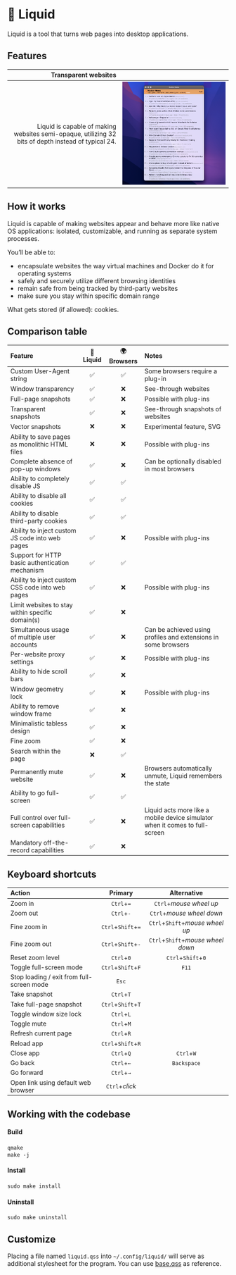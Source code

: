 # :ocean: Liquid

Liquid is a tool that turns web pages into desktop applications.


## Features

| Transparent websites |    |
|---------------------:|:--:|
| Liquid is capable of making websites semi-opaque, utilizing 32 bits of depth instead of typical 24. | [![Transparency snapshot](assets/images/transparency-square.png)](assets/images/transparency.png) |


## How it works

Liquid is capable of making websites appear and behave more like native OS applications: isolated, customizable, and running as separate system processes.

You’ll be able to:
 - encapsulate websites the way virtual machines and Docker do it for operating systems
 - safely and securely utilize different browsing identities
 - remain safe from being tracked by third-party websites
 - make sure you stay within specific domain range

What gets stored (if allowed): cookies.


## Comparison table

| Feature                                          | :ocean: Liquid | :earth_africa: Browsers | Notes                             |
|:-------------------------------------------------|:--------------:|:-------------------------------------:|:----------------------------------|
| Custom User-Agent string                         |       ✅       |            ✅           | Some browsers require a plug-in   |
| Window transparency                              |       ✅       |            ❌           | See-through websites              |
| Full-page snapshots                              |       ✅       |            ❌           | Possible with plug-ins            |
| Transparent snapshots                            |       ✅       |            ❌           | See-through snapshots of websites |
| Vector snapshots                                 |       ❌       |            ❌           | Experimental feature, SVG         |
| Ability to save pages as monolithic HTML files   |       ❌       |            ❌           | Possible with plug-ins            |
| Complete absence of pop-up windows               |       ✅       |            ❌           | Can be optionally disabled in most browsers |
| Ability to completely disable JS                 |       ✅       |            ✅           |                                   |
| Ability to disable all cookies                   |       ✅       |            ✅           |                                   |
| Ability to disable third-party cookies           |       ✅       |            ✅           |                                   |
| Ability to inject custom JS code into web pages  |       ✅       |            ❌           | Possible with plug-ins            |
| Support for HTTP basic authentication mechanism  |       ✅       |            ✅           |                                   |
| Ability to inject custom CSS code into web pages |       ✅       |            ❌           | Possible with plug-ins            |
| Limit websites to stay within specific domain(s) |       ✅       |            ❌           |                              |
| Simultaneous usage of multiple user accounts     |       ✅       |            ❌           | Can be achieved using profiles and extensions in some browsers   |
| Per-website proxy settings                       |       ✅       |            ❌           | Possible with plug-ins            |
| Ability to hide scroll bars                      |       ✅       |            ❌           |                                   |
| Window geometry lock                             |       ✅       |            ❌           | Possible with plug-ins            |
| Ability to remove window frame                   |       ✅       |            ❌           |                                   |
| Minimalistic tabless design                      |       ✅       |            ❌           |                                   |
| Fine zoom                                        |       ✅       |            ❌           |                                   |
| Search within the page                           |       ❌       |            ✅           |                                   |
| Permanently mute website                         |       ✅       |            ❌           | Browsers automatically unmute, Liquid remembers the state |
| Ability to go full-screen                        |       ✅       |            ✅           |                                   |
| Full control over full-screen capabilities       |       ✅       |            ❌           | Liquid acts more like a mobile device simulator when it comes to full-screen |
| Mandatory off-the-record capabilities            |       ✅       |            ❌           |                                   |


## Keyboard shortcuts

| Action                                    | Primary            | Alternative                       |
|:------------------------------------------|:------------------:|:---------------------------------:|
| Zoom in                                   | `Ctrl`+`=`         | `Ctrl`+_mouse wheel up_           |
| Zoom out                                  | `Ctrl`+`-`         | `Ctrl`+_mouse wheel down_         |
| Fine zoom in                              | `Ctrl`+`Shift`+`=` | `Ctrl`+`Shift`+_mouse wheel up_   |
| Fine zoom out                             | `Ctrl`+`Shift`+`-` | `Ctrl`+`Shift`+_mouse wheel down_ |
| Reset zoom level                          | `Ctrl`+`0`         | `Ctrl`+`Shift`+`0`                |
| Toggle full-screen mode                   | `Ctrl`+`Shift`+`F` | `F11`                             |
| Stop loading / exit from full-screen mode | `Esc`              |                                   |
| Take snapshot                             | `Ctrl`+`T`         |                                   |
| Take full-page snapshot                   | `Ctrl`+`Shift`+`T` |                                   |
| Toggle window size lock                   | `Ctrl`+`L`         |                                   |
| Toggle mute                               | `Ctrl`+`M`         |                                   |
| Refresh current page                      | `Ctrl`+`R`         |                                   |
| Reload app                                | `Ctrl`+`Shift`+`R` |                                   |
| Close app                                 | `Ctrl`+`Q`         | `Ctrl`+`W`                        |
| Go back                                   | `Ctrl`+`←`         | `Backspace`                       |
| Go forward                                | `Ctrl`+`→`         |                                   |
| Open link using default web browser       | `Ctrl`+_click_     |                                   |


## Working with the codebase

#### Build

```console
qmake
make -j
```

#### Install

```console
sudo make install
```

#### Uninstall

```console
sudo make uninstall
```


## Customize

Placing a file named `liquid.qss` into `~/.config/liquid/` will serve as additional stylesheet for the program.
You can use [base.qss](res/styles/base.qss) as reference.
